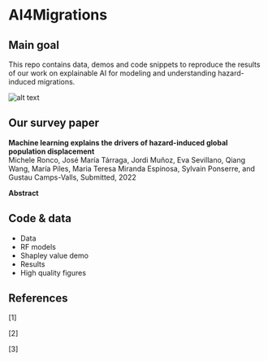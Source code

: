 # AI4Migrations

## Main goal

This repo contains data, demos and code snippets to reproduce the results of our work on explainable AI for modeling and understanding hazard-induced migrations.

![alt text](https://www.fmsh.fr/sites/default/files/styles/programme_page_img_principale/public/image/exil-et-migration-alexis-nouss-fmsh.png?itok=8vvhf0nW)

## Our survey paper

<b>Machine learning explains the drivers of  hazard-induced global population displacement</b><br>
Michele Ronco, José María Tárraga, Jordi Muñoz, Eva Sevillano, Qiang Wang, María Piles, Maria Teresa Miranda Espinosa, Sylvain Ponserre, and Gustau Camps-Valls, Submitted, 2022

**Abstract**  


## Code & data

  * Data
  * RF models
  * Shapley value demo
  * Results
  * High quality figures

## References

[1]

[2]

[3] 
